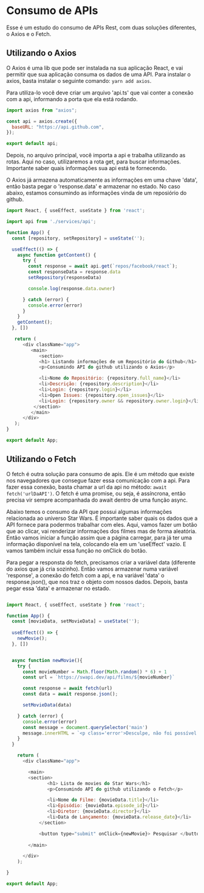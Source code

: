 # Consumo de APIs

Esse é um estudo do consumo de APIs Rest, com duas soluções diferentes, o Axios e o Fetch.

##  Utilizando o Axios
O Axios é uma lib que pode ser instalada na sua aplicação React, e vai permitir que sua aplicação consuma os dados de uma API.
Para instalar o axios, basta instalar o seguinte comando: `yarn add axios`.

Para utiliza-lo você deve criar um arquivo 'api.ts' que vai conter a conexão com a api, informando a porta que ela está rodando.

```js
import axios from "axios";

const api = axios.create({
  baseURL: "https://api.github.com",
});

export default api;
``` 

Depois, no arquivo principal, você importa a api e trabalha utilizando as rotas. Aqui no caso, utilizaremos a rota get, para buscar informações.
Importante saber quais informações sua api está te fornecendo.

O Axios já armazena automaticamente as informações em uma chave 'data', então basta pegar o 'response.data' e armazenar no estado.
No caso abaixo, estamos consumindo as informações vinda de um reposiório do github.


```js
import React, { useEffect, useState } from 'react';

import api from './services/api';

function App() {
  const [repository, setRepository] = useState('');

  useEffect(() => {
    async function getContent() {
      try {
        const response = await api.get(`repos/facebook/react`);
        const responseData = response.data
        setRepository(responseData) 

        console.log(response.data.owner)

      } catch (error) {
        console.error(error)
      }
    }
    getContent();
  }, [])

   return (
      <div className="app">
         <main>
            <section>
            <h1> Listando informações de um Repositório do Github</h1>
            <p>Consumindo API do github utilizando o Axios</p>

            <li>Nome do Repositório: {repository.full_name}</li>
            <li>Descrição: {repository.description}</li>
            <li>Login: {repository.login}</li>
            <li>Open Issues: {repository.open_issues}</li>
            <li>Login: {repository.owner && repository.owner.login}</li>
          </section>
         </main>
      </div>
   );
}

export default App;

```
##  Utilizando o Fetch

O fetch é outra solução para consumo de apis. Ele é um método que existe nos navegadores que consegue fazer essa comunicação com a api.
Para fazer essa conexão, basta chamar a url da api no método: `await fetch('urlDaAPI')`. O fetch é uma promise, ou seja, é assíncrona, então precisa vir sempre acompanhada do await dentro de uma função async.

Abaixo temos o consumo da API que possui algumas informações relacionada ao universo Star Wars. É importante saber quais os dados que a  API fornece para podermos trabalhar com eles. Aqui, vamos fazer um botão que ao clicar, vai renderizar informações dos filmes mas de forma aleatória. Então vamos iniciar a função assim que a página carregar, para já ter uma informação disponível na tela, colocando ela em um 'useEffect' vazio. E vamos também incluir essa função no onClick do botão. 

Para pegar a responsta do fetch, precisamos criar a variável data (diferente do axios que já cria sozinho). Então vamos armazenar numa variável 'response', a conexão do fetch com a api, e na variável 'data' o response.json(), que nos traz o objeto com nossos dados. Depois, basta pegar essa 'data' e armazenar no estado.

```js

import React, { useEffect, useState } from 'react';

function App() {
  const [movieData, setMovieData] = useState('');
  
  useEffect(() => {
    newMovie();
  }, []) 


  async function newMovie(){
    try {
      const movieNumber = Math.floor(Math.random() * 6) + 1
      const url = `https://swapi.dev/api/films/${movieNumber}`

      const response = await fetch(url)
      const data = await response.json(); 

      setMovieData(data)

    } catch (error) {
      console.error(error)
      const message = document.querySelector('main')
      message.innerHTML = `<p class='error'>Desculpe, não foi possível carregar os dados.</p>`
    }
  }

    return (
      <div className="app">

        <main>
        <section>
               <h1> Lista de movies do Star Wars</h1>
               <p>Consumindo API do github utilizando o Fetch</p>

               <li>Nome do Filme: {movieData.title}</li>
               <li>Episódio: {movieData.episode_id}</li>
               <li>Diretor: {movieData.director}</li>
               <li>Data de Lançamento: {movieData.release_date}</li>
            </section>

            <button type="submit" onClick={newMovie}> Pesquisar </button>
          
        </main>

      </div>
    );

}

export default App;
``` 